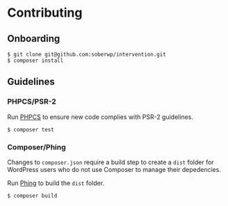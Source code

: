 # Contributing

## Onboarding

```shell
$ git clone git@github.com:soberwp/intervention.git
$ composer install
```

## Guidelines

### PHPCS/PSR-2

Run [PHPCS](https://github.com/squizlabs/PHP_CodeSniffer) to ensure new code complies with PSR-2 guidelines.

```shell
$ composer test
```

### Composer/Phing

Changes to `composer.json` require a build step to create a `dist` folder for WordPress users who do not use Composer to manage their depedencies.

Run [Phing](https://www.phing.info/) to build the `dist` folder.

```shell
$ composer build
```
